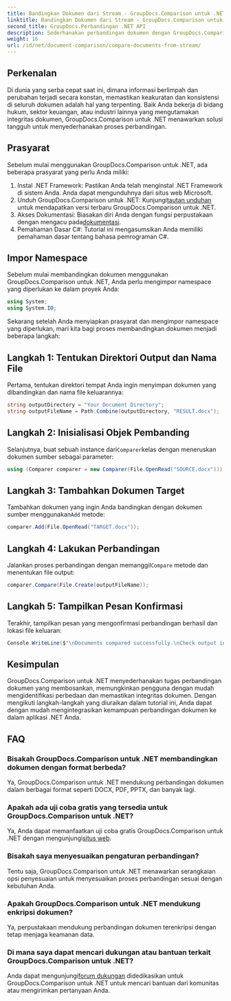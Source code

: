 ```yaml
---
title: Bandingkan Dokumen dari Stream - GroupDocs.Comparison untuk .NET
linktitle: Bandingkan Dokumen dari Stream - GroupDocs.Comparison untuk .NET
second_title: GroupDocs.Perbandingan .NET API
description: Sederhanakan perbandingan dokumen dengan GroupDocs.Comparison untuk .NET. Bandingkan dokumen dengan mudah dan pastikan keakuratan seluruh file.
weight: 16
url: /id/net/document-comparison/compare-documents-from-stream/
---
```

## Perkenalan
Di dunia yang serba cepat saat ini, dimana informasi berlimpah dan perubahan terjadi secara konstan, memastikan keakuratan dan konsistensi di seluruh dokumen adalah hal yang terpenting. Baik Anda bekerja di bidang hukum, sektor keuangan, atau industri lainnya yang mengutamakan integritas dokumen, GroupDocs.Comparison untuk .NET menawarkan solusi tangguh untuk menyederhanakan proses perbandingan.
## Prasyarat
Sebelum mulai menggunakan GroupDocs.Comparison untuk .NET, ada beberapa prasyarat yang perlu Anda miliki:
1. Instal .NET Framework: Pastikan Anda telah menginstal .NET Framework di sistem Anda. Anda dapat mengunduhnya dari situs web Microsoft.
2.  Unduh GroupDocs.Comparison untuk .NET: Kunjungi[tautan unduhan](https://releases.groupdocs.com/comparison/net/) untuk mendapatkan versi terbaru GroupDocs.Comparison untuk .NET.
3.  Akses Dokumentasi: Biasakan diri Anda dengan fungsi perpustakaan dengan mengacu pada[dokumentasi](https://tutorials.groupdocs.com/comparison/net/).
4. Pemahaman Dasar C#: Tutorial ini mengasumsikan Anda memiliki pemahaman dasar tentang bahasa pemrograman C#.

## Impor Namespace
Sebelum mulai membandingkan dokumen menggunakan GroupDocs.Comparison untuk .NET, Anda perlu mengimpor namespace yang diperlukan ke dalam proyek Anda:
```csharp
using System;
using System.IO;
```
Sekarang setelah Anda menyiapkan prasyarat dan mengimpor namespace yang diperlukan, mari kita bagi proses membandingkan dokumen menjadi beberapa langkah:
## Langkah 1: Tentukan Direktori Output dan Nama File
Pertama, tentukan direktori tempat Anda ingin menyimpan dokumen yang dibandingkan dan nama file keluarannya:
```csharp
string outputDirectory = "Your Document Directory";
string outputFileName = Path.Combine(outputDirectory, "RESULT.docx");
```
## Langkah 2: Inisialisasi Objek Pembanding
 Selanjutnya, buat sebuah instance dari`Comparer`kelas dengan meneruskan dokumen sumber sebagai parameter:
```csharp
using (Comparer comparer = new Comparer(File.OpenRead("SOURCE.docx")))
```
## Langkah 3: Tambahkan Dokumen Target
 Tambahkan dokumen yang ingin Anda bandingkan dengan dokumen sumber menggunakan`Add` metode:
```csharp
comparer.Add(File.OpenRead("TARGET.docx"));
```
## Langkah 4: Lakukan Perbandingan
 Jalankan proses perbandingan dengan memanggil`Compare` metode dan menentukan file output:
```csharp
comparer.Compare(File.Create(outputFileName));
```
## Langkah 5: Tampilkan Pesan Konfirmasi
Terakhir, tampilkan pesan yang mengonfirmasi perbandingan berhasil dan lokasi file keluaran:
```csharp
Console.WriteLine($"\nDocuments compared successfully.\nCheck output in {outputDirectory}.");
```

## Kesimpulan
GroupDocs.Comparison untuk .NET menyederhanakan tugas perbandingan dokumen yang membosankan, memungkinkan pengguna dengan mudah mengidentifikasi perbedaan dan memastikan integritas dokumen. Dengan mengikuti langkah-langkah yang diuraikan dalam tutorial ini, Anda dapat dengan mudah mengintegrasikan kemampuan perbandingan dokumen ke dalam aplikasi .NET Anda.
## FAQ
### Bisakah GroupDocs.Comparison untuk .NET membandingkan dokumen dengan format berbeda?
Ya, GroupDocs.Comparison untuk .NET mendukung perbandingan dokumen dalam berbagai format seperti DOCX, PDF, PPTX, dan banyak lagi.
### Apakah ada uji coba gratis yang tersedia untuk GroupDocs.Comparison untuk .NET?
 Ya, Anda dapat memanfaatkan uji coba gratis GroupDocs.Comparison untuk .NET dengan mengunjungi[situs web](https://releases.groupdocs.com/).
### Bisakah saya menyesuaikan pengaturan perbandingan?
Tentu saja, GroupDocs.Comparison untuk .NET menawarkan serangkaian opsi penyesuaian untuk menyesuaikan proses perbandingan sesuai dengan kebutuhan Anda.
### Apakah GroupDocs.Comparison untuk .NET mendukung enkripsi dokumen?
Ya, perpustakaan mendukung perbandingan dokumen terenkripsi dengan tetap menjaga keamanan data.
### Di mana saya dapat mencari dukungan atau bantuan terkait GroupDocs.Comparison untuk .NET?
 Anda dapat mengunjungi[forum dukungan](https://forum.groupdocs.com/c/comparison/12) didedikasikan untuk GroupDocs.Comparison untuk .NET untuk mencari bantuan dari komunitas atau mengirimkan pertanyaan Anda.